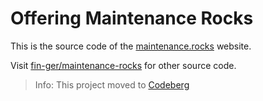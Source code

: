 # Offering Maintenance Rocks

This is the source code of the [maintenance.rocks](https://maintenance.rocks/) website.

Visit [fin-ger/maintenance-rocks](https://codeberg.org/fin-ger/maintenance-rocks) for other source code.

> Info: This project moved to [Codeberg](https://codeberg.org/fin-ger/offering-maintenance-rocks)
